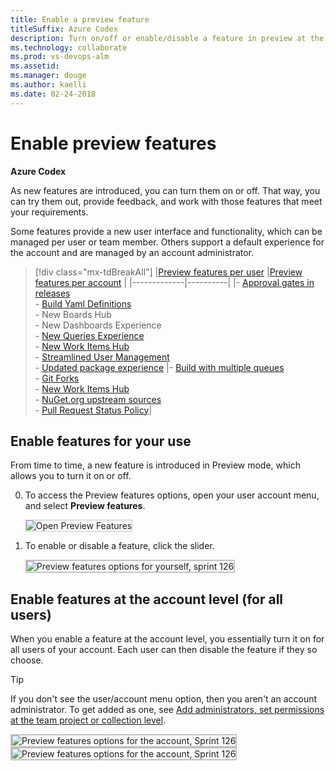 ```yaml
---
title: Enable a preview feature 
titleSuffix: Azure Codex   
description: Turn on/off or enable/disable a feature in preview at the user or account level   
ms.technology: collaborate
ms.prod: vs-devops-alm
ms.assetid:  
ms.manager: douge
ms.author: kaelli
ms.date: 02-24-2018
---
```



# Enable preview features 

**Azure Codex**  

As new features are introduced, you can turn them on or off. That way, you can try them out, provide feedback, and work with those features that meet your requirements.  

Some features provide a new user interface and functionality, which can be managed per user or team member. Others support a default experience for the account and are managed by an account administrator. 


> [!div class="mx-tdBreakAll"] 
> |[Preview features per user](#user-level) |[Preview features per account](#account-level) |
> |-------------|----------|
> |- [Approval gates in releases](../../build-release/concepts/definitions/release/approvals/index.md)<br/>- [Build Yaml Definitions](../../build-release/actions/build-yaml-get-started.md)<br/>- New Boards Hub<br/>- New Dashboards Experience<br/>- [New Queries Experience](../../work/track/view-run-query.md)<br/>- [New Work Items Hub](../../work/work-items/view-add-work-items.md)<br/>- [Streamlined User Management](../../accounts/add-account-users-assign-access-levels.md)<br/>- [Updated package experience](../../package/index.md) |- [Build with multiple queues](https://github.com/Microsoft/vsts-agent/blob/master/docs/preview/yamlgettingstarted.md)<br/>- [Git Forks](../../git/concepts/forks.md)<br/>- [New Work Items Hub](../../work/work-items/view-add-work-items.md)<br/>- [NuGet.org upstream sources](../../package/nuget/upstream-sources.md)<br/>- [Pull Request Status Policy](../../git/how-to/pr-status-policy.md)|


<a id="user-level">  </a>
## Enable features for your use  

From time to time, a new feature is introduced in Preview mode, which allows you to turn it on or off. 

0. To access the Preview features options, open your user account menu, and select **Preview features**. 

	<img src="../_shared/_img/preview-features-open.png" alt="Open Preview Features" style="border: 1px solid #C3C3C3;" />  

0. To enable or disable a feature, click the slider. 

	<img src="../collaborate/_img/preview-features-user-level-s126.png" alt="Preview features options for yourself, sprint 126" style="border: 2px solid #C3C3C3;" />


<a id="account-level">  </a>
## Enable features at the account level (for all users)  

When you enable a feature at the account level, you essentially turn it on for all users of your account. Each user can then disable the feature if they so choose.

>[!TIP]  
>If you don't see the user/account menu option, then you aren't an account administrator. To get added as one, see [Add administrators, set permissions at the team project or collection level](../../security/set-project-collection-level-permissions.md).  

<img src="../collaborate/_img/preview-features-account-s126a.png" alt="Preview features options for the account, Sprint 126" style="border: 2px solid #C3C3C3;" /> <img src="../collaborate/_img/preview-features-account-s126b.png" alt="Preview features options for the account, Sprint 126" style="border: 2px solid #C3C3C3;" />
